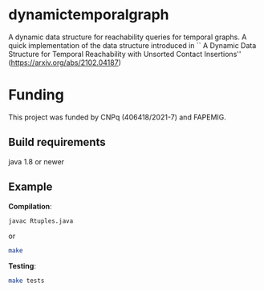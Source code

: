 # dynamictemporalgraph
A dynamic data structure for reachability queries for temporal graphs. A quick implementation of the data structure introduced in ``
A Dynamic Data Structure for Temporal Reachability with Unsorted Contact Insertions'' (https://arxiv.org/abs/2102.04187)

# Funding
This project was funded by CNPq (406418/2021-7) and FAPEMIG.

## Build requirements
java 1.8 or newer

## Example

**Compilation**:

```sh
javac Rtuples.java
```    

or 

```sh
make
``` 

**Testing**:
```sh
make tests
```

    
